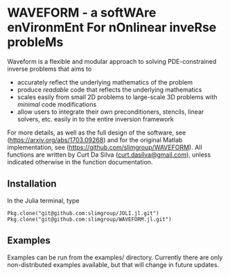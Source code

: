 WAVEFORM - a softWAre enVironmEnt For nOnlinear inveRse probleMs
================================================================

Waveform is a flexible and modular approach to solving PDE-constrained inverse problems that aims to
- accurately reflect the underlying mathematics of the problem
- produce *readable* code that reflects the underlying mathematics
- scales easily from small 2D problems to large-scale 3D problems with *minimal* code modifications
- allow users to integrate their own preconditioners, stencils, linear solvers, etc. easily in to the entire inversion framework

For more details, as well as the full design of the software, see (https://arxiv.org/abs/1703.09268) and for the original Matlab implementation, see (https://github.com/slimgroup/WAVEFORM). All functions are written by Curt Da Silva (curt.dasilva@gmail.com), unless indicated otherwise in the function documentation.

Installation
------------
In the Julia terminal, type
```
Pkg.clone("git@github.com:slimgroup/JOLI.jl.git")
Pkg.clone("git@github.com:slimgroup/WAVEFORM.jl.git")
```

Examples
--------
Examples can be run from the examples/ directory. Currently there are only non-distributed examples available, but that will change in future updates.

